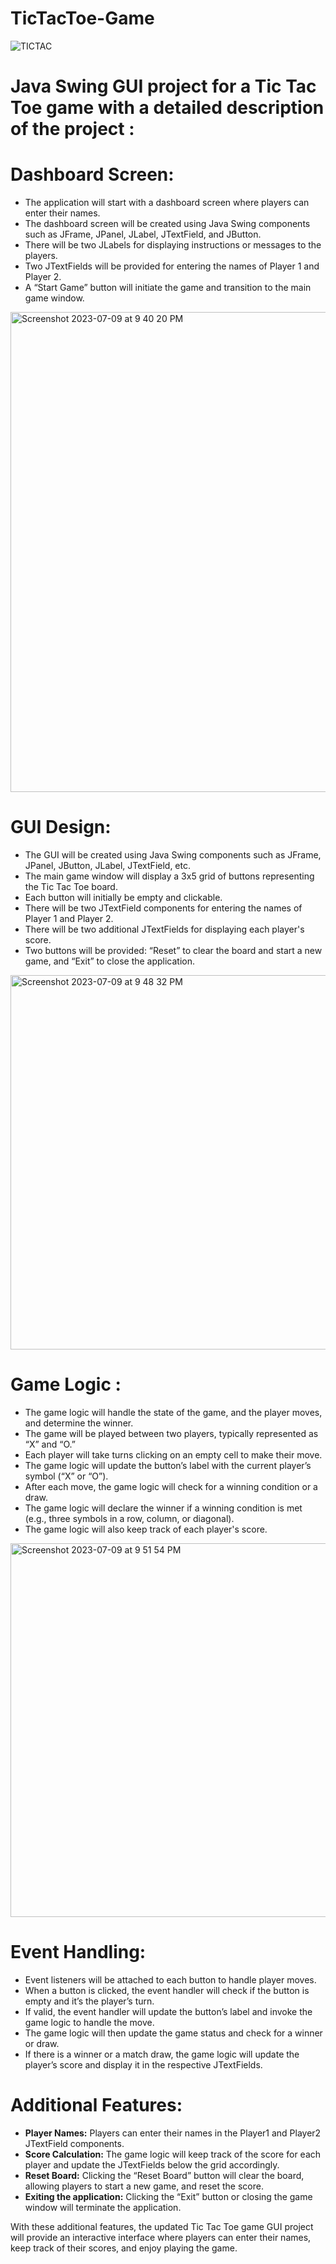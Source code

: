 # TicTacToe-Game

![TICTAC](https://github.com/king4404/TicTacToe-Game/assets/117922914/70bca25f-a785-42db-841d-19820138c95e)

# Java Swing GUI project for a Tic Tac Toe game with a detailed description of the project :

# Dashboard Screen:
- The application will start with a dashboard screen where players can enter their names.
- The dashboard screen will be created using Java Swing components such as JFrame, JPanel, JLabel, JTextField, and JButton.
- There will be two JLabels for displaying instructions or messages to the players.
- Two JTextFields will be provided for entering the names of Player 1 and Player 2.
- A “Start Game” button will initiate the game and transition to the main game window.
<img width="768" alt="Screenshot 2023-07-09 at 9 40 20 PM" src="https://github.com/king4404/TicTacToe-Game/assets/117922914/a58b2a98-b542-4570-9684-eac16d95538e">

# GUI Design:
- The GUI will be created using Java Swing components such as JFrame, JPanel, JButton, JLabel, JTextField, etc.
- The main game window will display a 3x5 grid of buttons representing the Tic Tac Toe board.
- Each button will initially be empty and clickable.
- There will be two JTextField components for entering the names of Player 1 and Player 2.
- There will be two additional JTextFields for displaying each player's score.
- Two buttons will be provided: “Reset” to clear the board and start a new game, and “Exit” to close the application.
<img width="599" alt="Screenshot 2023-07-09 at 9 48 32 PM" src="https://github.com/king4404/TicTacToe-Game/assets/117922914/10359482-3606-42f3-805d-802f12418336">

# Game Logic :
- The game logic will handle the state of the game, and the player moves, and determine the winner.
- The game will be played between two players, typically represented as “X” and “O.”
- Each player will take turns clicking on an empty cell to make their move.
- The game logic will update the button’s label with the current player’s symbol (“X” or “O”).
- After each move, the game logic will check for a winning condition or a draw.
- The game logic will declare the winner if a winning condition is met (e.g., three symbols in a row, column, or diagonal).
- The game logic will also keep track of each player's score.
<img width="598" alt="Screenshot 2023-07-09 at 9 51 54 PM" src="https://github.com/king4404/TicTacToe-Game/assets/117922914/eb253a0c-9b8c-4523-bef2-02461ec028e0">

# Event Handling:
- Event listeners will be attached to each button to handle player moves.
- When a button is clicked, the event handler will check if the button is empty and it’s the player’s turn.
- If valid, the event handler will update the button’s label and invoke the game logic to handle the move.
- The game logic will then update the game status and check for a winner or draw.
- If there is a winner or a match draw, the game logic will update the player’s score and display it in the respective JTextFields.
  
# Additional Features:
- **Player Names:** Players can enter their names in the Player1 and Player2 JTextField components.
- **Score Calculation:** The game logic will keep track of the score for each player and update the JTextFields below the grid accordingly.
- **Reset Board:** Clicking the “Reset Board” button will clear the board, allowing players to start a new game, and reset the score.
- **Exiting the application:** Clicking the “Exit” button or closing the game window will terminate the application.
  
With these additional features, the updated Tic Tac Toe game GUI project will provide an interactive interface where players can enter their names, keep track of their scores, and enjoy playing the game.
